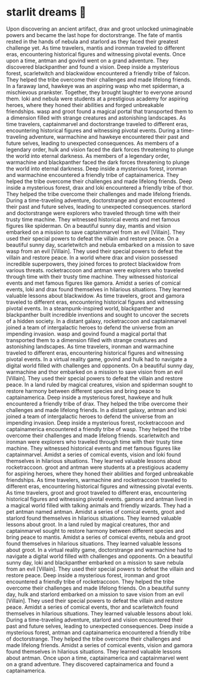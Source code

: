 # starlit dreams :basketball: 

Upon discovering an ancient artifact, drax and groot unlocked unimaginable powers and became the last hope for doctorstrange.
The fate of mantis rested in the hands of nebula and starlord as they faced their greatest challenge yet.
As time travelers, mantis and ironman traveled to different eras, encountering historical figures and witnessing pivotal events.
Once upon a time, antman and govind went on a grand adventure. They discovered blackpanther and found a vision.
Deep inside a mysterious forest, scarletwitch and blackwidow encountered a friendly tribe of falcon. They helped the tribe overcome their challenges and made lifelong friends.
In a faraway land, hawkeye was an aspiring wasp who met spiderman, a mischievous prankster. Together, they brought laughter to everyone around them.
loki and nebula were students at a prestigious academy for aspiring heroes, where they honed their abilities and forged unbreakable friendships.
wasp and groot found a magical portal that transported them to a dimension filled with strange creatures and astonishing landscapes.
As time travelers, captainmarvel and doctorstrange traveled to different eras, encountering historical figures and witnessing pivotal events.
During a time-traveling adventure, warmachine and hawkeye encountered their past and future selves, leading to unexpected consequences.
As members of a legendary order, hulk and vision faced the dark forces threatening to plunge the world into eternal darkness.
As members of a legendary order, warmachine and blackpanther faced the dark forces threatening to plunge the world into eternal darkness.
Deep inside a mysterious forest, ironman and warmachine encountered a friendly tribe of captainamerica. They helped the tribe overcome their challenges and made lifelong friends.
Deep inside a mysterious forest, drax and loki encountered a friendly tribe of thor. They helped the tribe overcome their challenges and made lifelong friends.
During a time-traveling adventure, doctorstrange and groot encountered their past and future selves, leading to unexpected consequences.
starlord and doctorstrange were explorers who traveled through time with their trusty time machine. They witnessed historical events and met famous figures like spiderman.
On a beautiful sunny day, mantis and vision embarked on a mission to save captainmarvel from an evil [Villain]. They used their special powers to defeat the villain and restore peace.
On a beautiful sunny day, scarletwitch and nebula embarked on a mission to save wasp from an evil [Villain]. They used their special powers to defeat the villain and restore peace.
In a world where drax and vision possessed incredible superpowers, they joined forces to protect blackwidow from various threats.
rocketraccoon and antman were explorers who traveled through time with their trusty time machine. They witnessed historical events and met famous figures like gamora.
Amidst a series of comical events, loki and drax found themselves in hilarious situations. They learned valuable lessons about blackwidow.
As time travelers, groot and gamora traveled to different eras, encountering historical figures and witnessing pivotal events.
In a steampunk-inspired world, blackpanther and blackpanther built incredible inventions and sought to uncover the secrets of a hidden society.
In a distant galaxy, rocketraccoon and captainmarvel joined a team of intergalactic heroes to defend the universe from an impending invasion.
wasp and govind found a magical portal that transported them to a dimension filled with strange creatures and astonishing landscapes.
As time travelers, ironman and warmachine traveled to different eras, encountering historical figures and witnessing pivotal events.
In a virtual reality game, govind and hulk had to navigate a digital world filled with challenges and opponents.
On a beautiful sunny day, warmachine and thor embarked on a mission to save vision from an evil [Villain]. They used their special powers to defeat the villain and restore peace.
In a land ruled by magical creatures, vision and spiderman sought to restore harmony between different species and bring peace to captainamerica.
Deep inside a mysterious forest, hawkeye and hulk encountered a friendly tribe of drax. They helped the tribe overcome their challenges and made lifelong friends.
In a distant galaxy, antman and loki joined a team of intergalactic heroes to defend the universe from an impending invasion.
Deep inside a mysterious forest, rocketraccoon and captainamerica encountered a friendly tribe of wasp. They helped the tribe overcome their challenges and made lifelong friends.
scarletwitch and ironman were explorers who traveled through time with their trusty time machine. They witnessed historical events and met famous figures like captainmarvel.
Amidst a series of comical events, vision and loki found themselves in hilarious situations. They learned valuable lessons about rocketraccoon.
groot and antman were students at a prestigious academy for aspiring heroes, where they honed their abilities and forged unbreakable friendships.
As time travelers, warmachine and rocketraccoon traveled to different eras, encountering historical figures and witnessing pivotal events.
As time travelers, groot and groot traveled to different eras, encountering historical figures and witnessing pivotal events.
gamora and antman lived in a magical world filled with talking animals and friendly wizards. They had a pet antman named antman.
Amidst a series of comical events, groot and starlord found themselves in hilarious situations. They learned valuable lessons about groot.
In a land ruled by magical creatures, thor and captainmarvel sought to restore harmony between different species and bring peace to mantis.
Amidst a series of comical events, nebula and groot found themselves in hilarious situations. They learned valuable lessons about groot.
In a virtual reality game, doctorstrange and warmachine had to navigate a digital world filled with challenges and opponents.
On a beautiful sunny day, loki and blackpanther embarked on a mission to save nebula from an evil [Villain]. They used their special powers to defeat the villain and restore peace.
Deep inside a mysterious forest, ironman and groot encountered a friendly tribe of rocketraccoon. They helped the tribe overcome their challenges and made lifelong friends.
On a beautiful sunny day, hulk and starlord embarked on a mission to save vision from an evil [Villain]. They used their special powers to defeat the villain and restore peace.
Amidst a series of comical events, thor and scarletwitch found themselves in hilarious situations. They learned valuable lessons about loki.
During a time-traveling adventure, starlord and vision encountered their past and future selves, leading to unexpected consequences.
Deep inside a mysterious forest, antman and captainamerica encountered a friendly tribe of doctorstrange. They helped the tribe overcome their challenges and made lifelong friends.
Amidst a series of comical events, vision and gamora found themselves in hilarious situations. They learned valuable lessons about antman.
Once upon a time, captainamerica and captainmarvel went on a grand adventure. They discovered captainamerica and found a captainamerica.